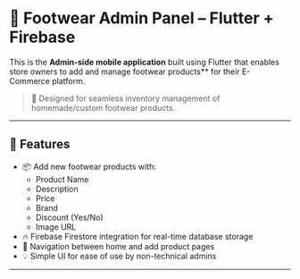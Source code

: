# 👞 Footwear Admin Panel – Flutter + Firebase

This is the **Admin-side mobile application** built using Flutter that enables store owners to add and manage footwear products** for their E-Commerce platform.

> 💼 Designed for seamless inventory management of homemade/custom footwear products.

---

## 📌 Features

- 📦 Add new footwear products with:
  - Product Name
  - Description
  - Price
  - Brand
  - Discount (Yes/No)
  - Image URL
- 🔥 Firebase Firestore integration for real-time database storage
- 🧭 Navigation between home and add product pages
- 💡 Simple UI for ease of use by non-technical admins

---

